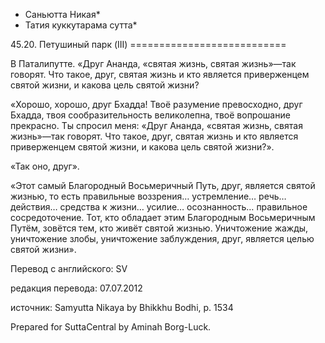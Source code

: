 * Саньютта Никая*
* Татия куккутарама сутта*

45\.20\. Петушиный парк \(III\)
\=\=\=\=\=\=\=\=\=\=\=\=\=\=\=\=\=\=\=\=\=\=\=\=\=\=\=

В Паталипутте\. «Друг Ананда, «святая жизнь, святая жизнь»—так говорят\. Что такое, друг, святая жизнь и кто является приверженцем святой жизни, и какова цель святой жизни?

«Хорошо, хорошо, друг Бхадда\! Твоё разумение превосходно, друг Бхадда, твоя сообразительность великолепна, твоё вопрошание прекрасно\. Ты спросил меня: «Друг Ананда, «святая жизнь, святая жизнь»—так говорят\. Что такое, друг, святая жизнь и кто является приверженцем святой жизни, и какова цель святой жизни?»\.

«Так оно, друг»\.

«Этот самый Благородный Восьмеричный Путь, друг, является святой жизнью, то есть правильные воззрения… устремление… речь… действия… средства к жизни… усилие… осознанность… правильное сосредоточение\. Тот, кто обладает этим Благородным Восьмеричным Путём, зовётся тем, кто живёт святой жизнью\. Уничтожение жажды, уничтожение злобы, уничтожение заблуждения, друг, является целью святой жизни»\.

Перевод с английского: SV

редакция перевода: 07\.07\.2012

источник: Samyutta Nikaya by Bhikkhu Bodhi, p\. 1534

Prepared for SuttaCentral by Aminah Borg\-Luck\.